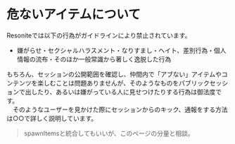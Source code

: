 # 危ないアイテムについて
Resoniteでは以下の行為がガイドラインにより禁止されています。
- 嫌がらせ・セクシャルハラスメント・なりすまし・ヘイト、差別行為・個人情報の流布・そのほか一般常識から著しく逸脱した行為  

もちろん、セッションの公開範囲を確認し、仲間内で「アブない」アイテムやコンテンツを楽しむことは問題ありませんが、そのようなものをパブリックセッションで出したり、あるいは嫌がっている人に見せつけたりする行為は御法度です。  
　そのようなユーザーを見かけた際にセッションからのキック、通報をする方法は○○で詳しく説明しています。

> spawnItemsと統合してもいいが、このページの分量と相談。